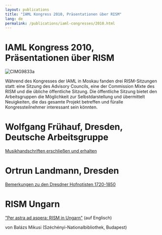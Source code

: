 ```yaml
---
layout: publications
title: "IAML Kongress 2010, Präsentationen über RISM"
lang: de
permalink: /publications/iaml-congresses/2010.html
---
```


# IAML Kongress 2010, Präsentationen über RISM 

 ![](/fileadmin/_processed_/csm_CIMG9833a_7258728a48.jpg "CIMG9833a")

Während des Kongresses der IAML in Moskau fanden drei RISM-Sitzungen statt: eine Sitzung des Advisory Councils, eine der Commission Mixte des RISM und die übliche öffentliche Sitzung. Die öffentliche Sitzung bietet den Arbeitsgruppen die Möglichkeit zur Selbstdarstellung und übermittelt Neuigkeiten, die das gesamte Projekt betreffen und füralle Kongressteilnehmer interessant sein könnten.

# Wolfgang Frühauf, Dresden, Deutsche Arbeitsgruppe

[Musikhandschriften erschließen und erhalten](/de/publikationen/iaml-konferenzen/2010/fruehauf.html#c1336 "Öffnet internen Link im aktuellen Fenster")



# Ortrun Landmann, Dresden 

[Bemerkungen zu den Dresdner Hofnotisten 1720-1850](/de/publikationen/iaml-konferenzen/2010/landmann.html#c1312 "Öffnet internen Link im aktuellen Fenster")



# RISM Ungarn

["Per astra ad aspera: RISM in Ungarn"](/de/publikationen/iaml-konferenzen/2010/rism-ungarn.html "Opens internal link in current window") (auf Englisch)

von Balázs Mikusi (Széchényi-Nationalbibliothek, Budapest)
